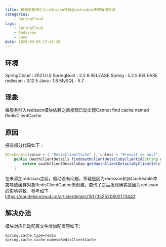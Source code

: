 ```yaml
---
title: 微服务模块引入redisson导致@cacheable失效解决办法
categories: 
	- SpringCloud
tags: 
	- SpringCloud
	- Redisson
	- Java
date: 2024-03-06 17:47:20
---
```

<!-- toc -->

## <span id="inline-blue">环境</span>
SpringCloud : 2021.0.5
SpringBoot : 2.2.6.RELEASE
Spring : 5.2.5.RELEASE
redisson : 3.12.5
Java : 1.8
MySQL : 5.7
## <span id="inline-blue">现象</span>
微服务引入redisson模块依赖之后发现启动出现Cannot find cache named RedisClientCache
## <span id="inline-blue">原因</span>
报错部分代码如下：
```java
@Cacheable(value = { "RedisClientCache" }, unless = "#result == null", key = "T(com.ffcs.platform.common.base.constants.GlobalsConstants).CLIENT_DETAILS_KEY.concat(T(String).valueOf(#clientId))")
    public OauthClientDetails findOauthClientDetailsByClientId(String clientId) {
        return oauthClientDetailsDao.getOauthClientDetailsByClientId(clientId);
    }
```
在未添加redisson之前，启动没有问题，怀疑是因为redisson和@Cacheable冲突导致缓存对象RedisClientCache未创建，查询了之后发现确实是因为redisson的影响导致，参考如下
https://dandelioncloud.cn/article/details/1517352520602173442
## <span id="inline-blue">解决办法</span>
模块对应启动配置文件增加配置项如下:
```properties
spring.cache.type=redis   
spring.cache.cache-names=RedisClientCache
```




